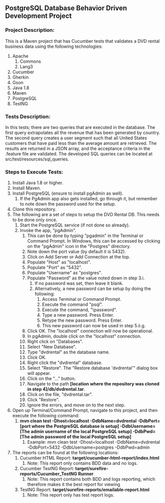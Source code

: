 ## PostgreSQL Database Behavior Driven Development Project

### Project Description:
This is a Maven project that has Cucumber tests that validates a DVD rental business data using the following technologies:
1. Apache
    1. Commons
    2. Lang3
2. Cucumber
3. Gherkin
4. Gson
5. Java 1.8
6. Maven
7. PostgreSQL
8. TestNG

### Tests Description:
In this tests; there are two queries that are executed in the database. The first query extrapolates all the revenue 
that has been generated by country. The second query creates a user segment such that all United States customers that 
have paid less than the average amount are retrieved. The results are returned in a JSON array, and the 
acceptance criteria in the .feature file are validated. The developed SQL queries can be located at src/test/resources/sql_queries.

### Steps to Execute Tests:
1. Install Java 1.8 or higher.
2. Install Maven.
3. Install PostgreSQL (ensure to install pgAdmin as well).
    1. If the PgAdmin app also gets installed, go through it, but remember to note down the password used for the setup.
4. Clone this repository.
5. The following are a set of steps to setup the DVD Rental DB. This needs to be done only once.
    1. Start the PostgreSQL service (if not done so already).
    2. Invoke the app, "pgAdmin".
        1. This can be done by typing "pgadmin" in the Terminal or Command Prompt. In Windows, this can be accessed by clicking on the "pgAdmin" icon in the "Postgres" directory.
        2. Note down the port value (by default it is 5432).
        3. Click on Add Server or Add Connection at the top.
        4. Populate "Host" as "localhost".
        5. Populate "Port" as "5432".
        6. Populate "Username" as "postgres".
        7. Populate "Password" as the value noted down in step 3.i.
            1. If no password was set, then leave it blank.
            2. Alternatively, a new password can be setup by doing the following: 
                1. Access Terminal or Command Prompt.
                2. Execute the command "psql".
                3. Execute the command, "\password".
                4. Type a new password. Press Enter.
                5. Retype the new password. Press Enter.
                6. This new password can now be used in step 5.ii.g.
        8. Click OK. The "localhost" connection will now be operational.
        9. In pgAdmin, double click on the "localhost" connection.
        10. Right click on "Databases".
        11. Select "New Database".
        12. Type "dvdrental" as the database name.
        13. Click OK.
        14. Right click the "dvdrental" database.
        15. Select "Restore". The "Restore database 'dvdrental'" dialog box will appear.
        16. Click on the "..." button.
        17. Navigate to the path **[location where the repository was cloned in step 4]/db/dvdrental.tar**.
        18. Click on the file, "dvdrental.tar".
        19. Click "Restore".
        20. Ignore the errors, and move on to the next step.
6. Open up Terminal/Command Prompt, navigate to this project, and then execute the following command: 
    1. **mvn clean test -Dhost=localhost -DdbName=dvdrental -DdbPort=[port where the PostgreSQL database is setup] -DdbUsername=[The admin username of the local PostgreSQL setup] -DdbPwd=[The admin password of the local PostgreSQL setup]**
        1. Example: mvn clean test -Dhost=localhost -DdbName=dvdrental -DdbPort=5432 -DdbUsername=postgres -DdbPwd=admin
7. The reports can be found at the following locations: 
    1. Cucumber HTML Report: **target/cucumber-html-report/index.html**
        1. Note: This report only contains BDD data and no logs.
    2. Cucumber TestNG Report: **target/surefire-reports/Cucumber_TestNG Runner**
        1. Note: This report contains both BDD and logs reporting, which therefore makes it the best report for viewing 
    3. TestNG Report: **target/surefire-reports/emailable-report.html**
        1. Note: This report only has test report logs.
